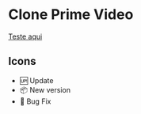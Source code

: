 # Clone Prime Video

[Teste aqui](https://https://iglisson.github.io/clone-prime-video/)

## Icons 
- :up: Update
- :package: New version
- :bug: Bug Fix
